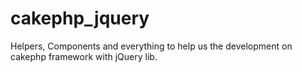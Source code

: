 cakephp_jquery
==============

Helpers, Components and everything to help us the development on cakephp framework with jQuery lib.